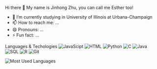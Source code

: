 Hi there 👋 My name is Jinhong Zhu, you can call me Esther too!


- 🌱 I’m currently studying in University of Illinois at Urbana-Champaign
- 📫 How to reach me: ...
- 😄 Pronouns: ...
- ⚡ Fun fact: ...

 Languages & Techologies
![JavaScipt](https://img.shields.io/badge/JavaScript-000000?logo=JavaScript&logoColor=FFCA28)
![HTML](https://img.shields.io/badge/-HTML-000?&logo=html5)
![Python](https://img.shields.io/badge/-Python-000?&logo=Python)
![C](https://img.shields.io/badge/-C-000?&logo=C)
![Java](https://img.shields.io/badge/-Java-000?&logo=Java&logoColor=007396)
![SQL](https://img.shields.io/badge/-SQL-000?&logo=MySQL)
![R](https://img.shields.io/badge/-R-000?&logo=r)
![Git](https://img.shields.io/badge/-git-000?&logo=git)




![Most Used Languages](https://github-readme-stats.vercel.app/api/top-langs/?username=jinhongzhu0217&theme=dark&layout=compact)




